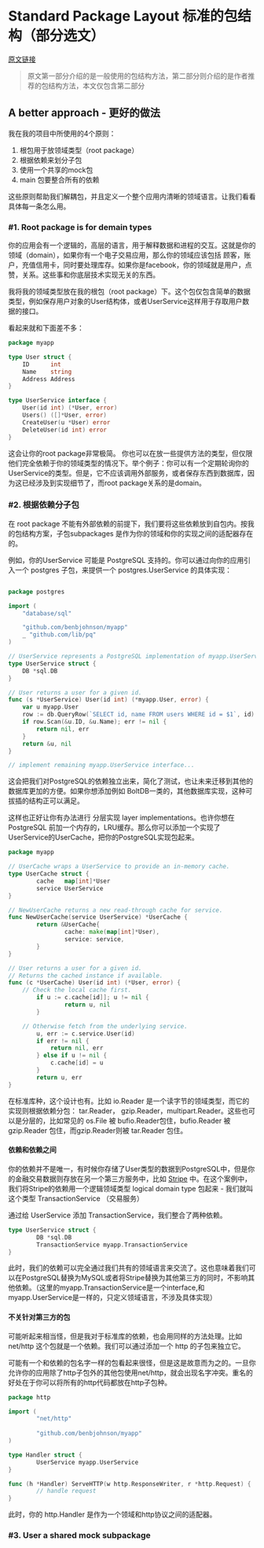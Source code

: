 # Standard Package Layout 标准的包结构（部分选文）

[原文链接](https://medium.com/@benbjohnson/standard-package-layout-7cdbc8391fc1)

> 原文第一部分介绍的是一般使用的包结构方法，第二部分则介绍的是作者推荐的包结构方法，本文仅包含第二部分

## A better approach - 更好的做法

我在我的项目中所使用的4个原则：

1. 根包用于放领域类型（root package）
2. 根据依赖来划分子包
3. 使用一个共享的mock包
4. main 包要整合所有的依赖



这些原则帮助我们解耦包，并且定义一个整个应用内清晰的领域语言。让我们看看具体每一条怎么用。

### #1. Root package is for demain types

你的应用会有一个逻辑的，高层的语言，用于解释数据和进程的交互。这就是你的领域（domain），如果你有一个电子交易应用，那么你的领域应该包括 顾客，账户，充值信用卡，同时要处理库存。如果你是facebook，你的领域就是用户，点赞，关系。这些事和你底层技术实现无关的东西。

我将我的领域类型放在我的根包（root package）下。这个包仅包含简单的数据类型，例如保存用户对象的User结构体，或者UserService这样用于存取用户数据的接口。

看起来就和下面差不多：

```go
package myapp

type User struct {
	ID      int
	Name    string
	Address Address
}

type UserService interface {
	User(id int) (*User, error)
	Users() ([]*User, error)
	CreateUser(u *User) error
	DeleteUser(id int) error
}
```

这会让你的root package非常极简。	你也可以在放一些提供方法的类型，但仅限他们完全依赖于你的领域类型的情况下。举个例子：你可以有一个定期轮询你的UserService的类型。但是，它不应该调用外部服务，或者保存东西到数据库，因为这已经涉及到实现细节了，而root package关系的是domain。

### #2. 根据依赖分子包

在 root package 不能有外部依赖的前提下，我们要将这些依赖放到自包内。按我的包结构方案，子包subpackages 是作为你的领域和你的实现之间的适配器存在的。

例如，你的UserService 可能是 PostgreSQL 支持的。你可以通过向你的应用引入一个 postgres 子包，来提供一个 postgres.UserService 的具体实现：

```go

package postgres

import (
	"database/sql"

	"github.com/benbjohnson/myapp"
	_ "github.com/lib/pq"
)

// UserService represents a PostgreSQL implementation of myapp.UserService.
type UserService struct {
	DB *sql.DB
}

// User returns a user for a given id.
func (s *UserService) User(id int) (*myapp.User, error) {
	var u myapp.User
	row := db.QueryRow(`SELECT id, name FROM users WHERE id = $1`, id)
	if row.Scan(&u.ID, &u.Name); err != nil {
		return nil, err
	}
	return &u, nil
}

// implement remaining myapp.UserService interface...
```

这会把我们对PostgreSQL的依赖独立出来，简化了测试，也让未来迁移到其他的数据库更加的方便。如果你想添加例如 BoltDB一类的，其他数据库实现，这种可拔插的结构正可以满足。

这样也正好让你有办法进行 分层实现 layer implementations。也许你想在 PostgreSQL 前加一个内存的，LRU缓存。那么你可以添加一个实现了UserService的UserCache，把你的PostgreSQL实现包起来。

```go
package myapp

// UserCache wraps a UserService to provide an in-memory cache.
type UserCache struct {
        cache   map[int]*User
        service UserService
}

// NewUserCache returns a new read-through cache for service.
func NewUserCache(service UserService) *UserCache {
        return &UserCache{
                cache: make(map[int]*User),
                service: service,
        }
}

// User returns a user for a given id.
// Returns the cached instance if available.
func (c *UserCache) User(id int) (*User, error) {
	// Check the local cache first.
        if u := c.cache[id]]; u != nil {
                return u, nil
        }

	// Otherwise fetch from the underlying service.
        u, err := c.service.User(id)
        if err != nil {
        	return nil, err
        } else if u != nil {
        	c.cache[id] = u
        }
        return u, err
}
```

在标准库种，这个设计也有。比如 io.Reader 是一个读字节的领域类型，而它的实现则根据依赖分包： tar.Reader， gzip.Reader，multipart.Reader。这些也可以是分层的，比如常见的 os.File 被 bufio.Reader包住，bufio.Reader 被 gzip.Reader 包住，而gzip.Reader则被 tar.Reader 包住。

#### 依赖和依赖之间

你的依赖并不是唯一，有时候你存储了User类型的数据到PostgreSQL中，但是你的金融交易数据则存放在另一个第三方服务中，比如 [Stripe](https://stripe.com/) 中。在这个案例中，我们将Stripe的依赖用一个逻辑领域类型 logical domain type 包起来  -   我们就叫这个类型 TransactionService （交易服务）

通过给 UserService 添加 TransactionService，我们整合了两种依赖。

```go
type UserService struct {
        DB *sql.DB
        TransactionService myapp.TransactionService
}
```

 此时，我们的依赖可以完全通过我们共有的领域语言来交流了。这也意味着我们可以在PostgreSQL替换为MySQL或者将Stripe替换为其他第三方的同时，不影响其他依赖。（这里的myapp.TransactionService是一个interface,和myapp.UserService是一样的，只定义领域语言，不涉及具体实现）

#### 不关针对第三方的包

可能听起来相当怪，但是我对于标准库的依赖，也会用同样的方法处理。比如 net/http 这个包就是一个依赖。我们可以通过添加一个 http 的子包来独立它。

可能有一个和依赖的包名字一样的包看起来很怪，但是这是故意而为之的。一旦你允许你的应用除了http子包外的其他包使用net/http，就会出现名字冲突。重名的好处在于你可以将所有的http代码都放在http子包种。

```go
package http

import (
        "net/http"
        
        "github.com/benbjohnson/myapp"
)

type Handler struct {
        UserService myapp.UserService
}

func (h *Handler) ServeHTTP(w http.ResponseWriter, r *http.Request) {
        // handle request
}
```

此时，你的 http.Handler 是作为一个领域和http协议之间的适配器。

### #3. User a shared mock subpackage


